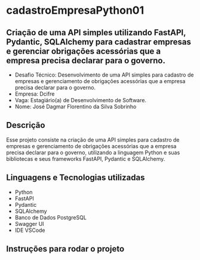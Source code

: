 # cadastroEmpresaPython01

## Criação de uma API simples utilizando FastAPI, Pydantic, SQLAlchemy para cadastrar empresas e gerenciar obrigações acessórias que a empresa precisa declarar para o governo.

- Desafio Técnico: Desenvolvimento de uma API simples para cadastro de empresas e gerenciamento de obrigações acessórias que a empresa precisa declarar para o governo.
- Empresa: Dcifre
- Vaga: Estagiário(a) de Desenvolvimento de Software.
- Nome: José Dagmar Florentino da Silva Sobrinho

## Descrição

Esse projeto consiste na criação de uma API simples para cadastro de empresas e gerenciamento de obrigações acessórias que a empresa precisa declarar para o governo, utilizando a linguagem Python e suas bibliotecas e seus frameworks FastAPI, Pydantic e SQLAlchemy.

## Linguagens e Tecnologias utilizadas

- Python
- FastAPI
- Pydantic
- SQLAlchemy
- Banco de Dados PostgreSQL
- Swagger UI
- IDE VSCode

## Instruções para rodar o projeto
